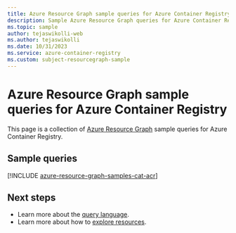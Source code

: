 ```yaml
---
title: Azure Resource Graph sample queries for Azure Container Registry
description: Sample Azure Resource Graph queries for Azure Container Registry showing use of resource types and tables to access Azure Container Registry related resources and properties.
ms.topic: sample
author: tejaswikolli-web
ms.author: tejaswikolli
ms.date: 10/31/2023
ms.service: azure-container-registry
ms.custom: subject-resourcegraph-sample
---
```

# Azure Resource Graph sample queries for Azure Container Registry

This page is a collection of [Azure Resource Graph](../governance/resource-graph/overview.md) sample queries for Azure Container Registry.

## Sample queries

[!INCLUDE [azure-resource-graph-samples-cat-acr](./includes/azure-container-registry.md)]

## Next steps

- Learn more about the [query language](../governance/resource-graph/concepts/query-language.md).
- Learn more about how to [explore resources](../governance/resource-graph/concepts/explore-resources.md).
